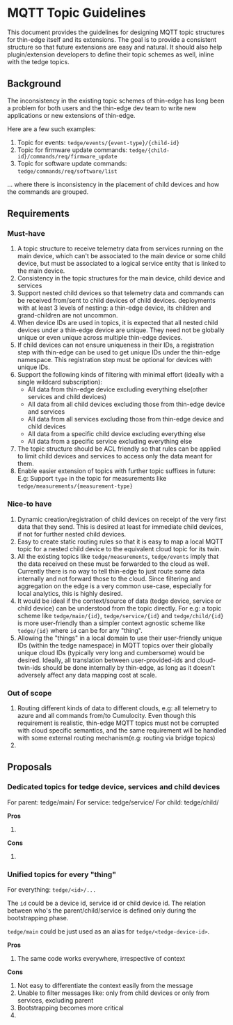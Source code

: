 # MQTT Topic Guidelines

This document provides the guidelines for designing MQTT topic structures for thin-edge itself and its extensions.
The goal is to provide a consistent structure so that future extensions are easy and natural.
It should also help plugin/extension developers to define their topic schemes as well, inline with the tedge topics.

## Background

The inconsistency in the existing topic schemes of thin-edge has long been a problem for both users and the
thin-edge dev team to write new applications or new extensions of thin-edge.

Here are a few such examples:
1. Topic for events: `tedge/events/{event-type}/{child-id}`
1. Topic for firmware update commands: `tedge/{child-id}/commands/req/firmware_update`
1. Topic for software update commands: `tedge/commands/req/software/list`

... where there is inconsistency in the placement of child devices and how the commands are grouped.

## Requirements

### Must-have

1. A topic structure to receive telemetry data from services running on the main device,
   which can't be associated to the main device or some child device,
   but must be associated to a logical service entity that is linked to the main device.
1. Consistency in the topic structures for the main device, child device and services
1. Support nested child devices so that telemetry data and commands can be received from/sent to child devices of child devices.
   deployments with at least 3 levels of nesting: a thin-edge device, its children and grand-children are not uncommon.
1. When device IDs are used in topics, it is expected that all nested child devices under a thin-edge device are unique.
   They need not be globally unique or even unique across multiple thin-edge devices.
1. If child devices can not ensure uniqueness in their IDs,
   a registration step with thin-edge can be used to get unique IDs under the thin-edge namespace.
   This registration step must be optional for devices with unique IDs.
1. Support the following kinds of filtering with minimal effort (ideally with a single wildcard subscription):
   * All data from thin-edge device excluding everything else(other services and child devices)
   * All data from all child devices excluding those from thin-edge device and services
   * All data from all services excluding those from thin-edge device and child devices
   * All data from a specific child device excluding everything else
   * All data from a specific service excluding everything else
1. The topic structure should be ACL friendly so that rules can be applied
   to limit child devices and services to access only the data meant for them.
1. Enable easier extension of topics with further topic suffixes in future:
   E.g: Support `type` in the topic for measurements like `tedge/measurements/{measurement-type}`

### Nice-to have

1. Dynamic creation/registration of child devices on receipt of the very first data that they send.
   This is desired at least for immediate child devices, if not for further nested child devices.
1. Easy to create static routing rules so that it is easy to map a local MQTT topic for a nested child device
   to the equivalent cloud topic for its twin.
1. All the existing topics like `tedge/measurements`, `tedge/events` imply that the data received on these
   must be forwarded to the cloud as well.
   Currently there is no way to tell thin-edge to just route some data internally and not forward those to the cloud.
   Since filtering and aggregation on the edge is a very common use-case, especially for local analytics, this is highly desired.
1. It would be ideal if the context/source of data (tedge device, service or child device)
   can be understood from the topic directly.
   For e.g: a topic scheme like `tedge/main/{id}`, `tedge/service/{id}` and `tedge/child/{id}` is more user-friendly
   than a simpler context agnostic scheme like `tedge/{id}` where `id` can be for any "thing".
1. Allowing the "things" in a local domain to use their user-friendly unique IDs (within the tedge namespace)
   in MQTT topics over their globally unique cloud IDs (typically very long and cumbersome) would be desired.
   Ideally, all translation between user-provided-ids and cloud-twin-ids should be done internally by thin-edge,
   as long as it doesn't adversely affect any data mapping cost at scale.

### Out of scope

1. Routing different kinds of data to different clouds, e.g: all telemetry to azure and all commands from/to Cumulocity.
   Even though this requirement is realistic, thin-edge MQTT topics must not be corrupted with cloud specific semantics,
   and the same requirement will be handled with some external routing mechanism(e.g: routing via bridge topics)
1. 

## Proposals

### Dedicated topics for tedge device, services and child devices

For parent:  tedge/main/
For service:  tedge/service/<service-id>
For child: tedge/child/<child-id>

**Pros**

1. 

**Cons**

1.

### Unified topics for every "thing"

For everything: `tedge/<id>/...`

The `id` could be a device id, service id or child device id.
The relation between who's the parent/child/service is defined only during the bootstrapping phase.

`tedge/main` could be just used as an alias for `tedge/<tedge-device-id>`.

**Pros**

1. The same code works everywhere, irrespective of context

**Cons**

1. Not easy to differentiate the context easily from the message
1. Unable to filter messages like: only from child devices  or only from services, excluding parent
1. Bootstrapping becomes more critical
1. 

